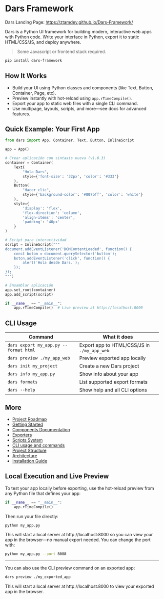 # Dars Framework

Dars Landing Page: https://ztamdev.github.io/Dars-Framework/

Dars is a Python UI framework for building modern, interactive web apps with Python code. Write your interface in Python, export it to static HTML/CSS/JS, and deploy anywhere.

> Some Javascript or frontend stack required.

```bash
pip install dars-framework
```

## How It Works
- Build your UI using Python classes and components (like Text, Button, Container, Page, etc).
- Preview instantly with hot-reload using `app.rTimeCompile()`.
- Export your app to static web files with a single CLI command.
- Use multipage, layouts, scripts, and more—see docs for advanced features.

## Quick Example: Your First App

```python
from dars import App, Container, Text, Button, InlineScript

app = App()

# Crear aplicación con sintaxis nueva (v1.0.3)
container = Container(
    Text(
        "Hola Dars",
        style={'font-size': '32px', 'color': '#333'}
    ),
    Button(
        "Hacer clic",
        style={'background-color': '#007bff', 'color': 'white'}
    ),
    style={
        'display': 'flex',
        'flex-direction': 'column',
        'align-items': 'center',
        'padding': '40px'
    }
)

# Script para interactividad
script = InlineScript("""
document.addEventListener('DOMContentLoaded', function() {
    const boton = document.querySelector('button');
    boton.addEventListener('click', function() {
        alert('Hola desde Dars.');
    });
});
""")

# Ensamblar aplicación
app.set_root(container)
app.add_script(script)

if __name__ == "__main__":
    app.rTimeCompile()  # Live preview at http://localhost:8000

```

## CLI Usage
| Command                                 | What it does                               |
|-----------------------------------------|--------------------------------------------|
| `dars export my_app.py --format html`   | Export app to HTML/CSS/JS in `./my_app_web` |
| `dars preview ./my_app_web`             | Preview exported app locally                |
| `dars init my_project`                  | Create a new Dars project                   |
| `dars info my_app.py`                   | Show info about your app                    |
| `dars formats`                          | List supported export formats               |
| `dars --help`                           | Show help and all CLI options               |

## More
- [Project Roadmap](ROADMAP.md)
- [Getting Started](dars/docs/getting_started.md)
- [Components Documentation](dars/docs/components.md)
- [Exporters](dars/docs/exporters.md)
- [Scripts System](dars/docs/scripts.md)
- [CLI usage and commands](dars/docs/cli.md)
- [Project Structure](STRUCTURE.md)
- [Architecture](DARS_ARCHITECTURE.md)
- [Installation Guide](INSTALL.md)

## Local Execution and Live Preview

To test your app locally before exporting, use the hot-reload preview from any Python file that defines your app:

```python
if __name__ == "__main__":
    app.rTimeCompile()
```

Then run your file directly:

```bash
python my_app.py
```

This will start a local server at http://localhost:8000 so you can view your app in the browser—no manual export needed. You can change the port with:

```bash
python my_app.py --port 8088
```

---

You can also use the CLI preview command on an exported app:

```bash
dars preview ./my_exported_app
```

This will start a local server at http://localhost:8000 to view your exported app in the browser.


